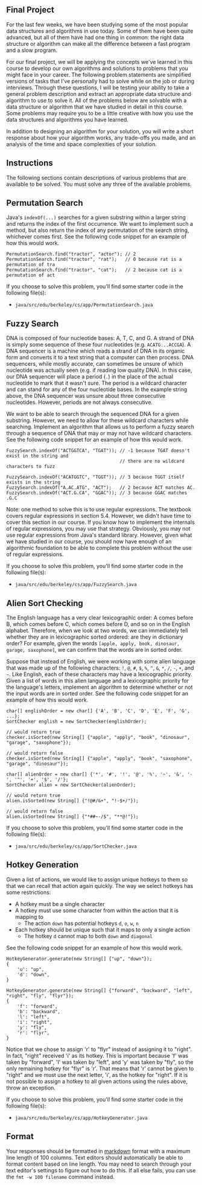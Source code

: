 Final Project
-------------
For the last few weeks, we have been studying some of the most popular data structures and
algorithms in use today. Some of them have been quite advanced, but all of them have had one thing
in common: the right data structure or algorithm can make all the difference between a fast program
and a slow program.

For our final project, we will be applying the concepts we've learned in this course to develop our
own algorithms and solutions to problems that you might face in your career. The following problem
statements are simplified versions of tasks that I've personally had to solve while on the job or
during interviews. Through these questions, I will be testing your ability to take a general problem
description and extract an appropriate data structure and algorithm to use to solve it. All of the
problems below are solvable with a data structure or algorithm that we have studied in detail in
this course. Some problems may require you to be a little creative with how you use the data
structures and algorithms you have learned.

In addition to designing an algorithm for your solution, you will write a short response about how
your algorithm works, any trade-offs you made, and an analysis of the time and space complexities of
your solution.

Instructions
------------
The following sections contain descriptions of various problems that are available to be solved. You
must solve any three of the available problems.

Permutation Search
------------------
Java's `indexOf(...)` searches for a given substring within a larger string and returns the index of
the first occurrence. We want to implement such a method, but also return the index of any
permutation of the search string, whichever comes first. See the following code snippet for an
example of how this would work.

    PermutationSearch.find("tractor", "actor"); // 2
    PermutationSearch.find("tractor", "rat");   // 0 because rat is a permutation of tra
    PermutationSearch.find("tractor", "cat");   // 2 because cat is a permutation of act

If you choose to solve this problem, you'll find some starter code in the following file(s):

- `java/src/edu/berkeley/cs/app/PermutationSearch.java`

Fuzzy Search
------------
DNA is composed of four nucleotide bases: A, T, C, and G. A strand of DNA is simply some sequence of
these four nucleotides (e.g. `ACATG...ACCGA`). A DNA sequencer is a machine which reads a strand of
DNA in its organic form and converts it to a text string that a computer can then process. DNA
sequencers, while mostly accurate, can sometimes be unsure of which nucleotide was actually seen
(e.g. if reading low quality DNA). In this case, our DNA sequencer will place a period (`.`) in the
place of the actual nucleotide to mark that it wasn't sure. The period is a wildcard character and
can stand for any of the four nucleotide bases. In the example string above, the DNA sequencer was
unsure about three consecutive nucleotides. However, periods are not always consecutive.

We want to be able to search through the sequenced DNA for a given substring. However, we need to
allow for these wildcard characters while searching. Implement an algorithm that allows us to
perform a fuzzy search through a sequence of DNA that may or may not have wildcard characters. See
the following code snippet for an example of how this would work.

    FuzzySearch.indexOf("ACTGGTCA", "TGAT")); // -1 because TGAT doesn't exist in the string and
                                              // there are no wildcard characters to fuzz

    FuzzySearch.indexOf("ACATGGTC", "TGGT")); // 3 because TGGT itself exists in the string
    FuzzySearch.indexOf("A.AC.ATG", "ACT");   // 2 because ACT matches AC.
    FuzzySearch.indexOf("ACT.G.CA", "GGAC")); // 3 because GGAC matches .G.C

Note: one method to solve this is to use regular expressions. The textbook covers regular
expressions in section 5.4. However, we didn't have time to cover this section in our course. If you
know how to implement the internals of regular expressions, you may use that strategy. Obviously,
you may not use regular expressions from Java's standard library. However, given what we have
studied in our course, you should now have enough of an algorithmic foundation to be able to
complete this problem without the use of regular expressions.

If you choose to solve this problem, you'll find some starter code in the following file(s):

- `java/src/edu/berkeley/cs/app/FuzzySearch.java`

Alien Sort Checking
-------------------
The English language has a very clear lexicographic order: A comes before B, which comes before C,
which comes before D, and so on in the English alphabet. Therefore, when we look at two words, we
can immediately tell whether they are in lexicographic sorted ordered: are they in dictionary order?
For example, given the words `[apple, apply, book, dinosaur, garage, saxophone]`, we can confirm
that the words are in sorted order.

Suppose that instead of English, we were working with some alien language that was made up of the
following characters: `!`, `@`, `#`, `$`, `%`, `^`, `&`, `*`, `/`, `-`, `+`, and `~`. Like English,
each of these characters may have a lexicographic priority. Given a list of words in this alien
language and a lexicographic priority for the language's letters, implement an algorithm to
determine whether or not the input words are in sorted order. See the following code snippet for an
example of how this would work.

    char[] englishOrder = new char[] {'A', 'B', 'C', 'D', 'E', 'F', 'G', ...};
    SortChecker english = new SortChecker(englishOrder);

    // would return true
    checker.isSorted(new String[] {"apple", "apply", "book", "dinosaur", "garage", "saxophone"});

    // would return false
    checker.isSorted(new String[] {"apple", "apply", "book", "saxophone", "garage", "dinosaur"});

    char[] alienOrder = new char[] {'*', '#', '!', '@', '%', '~', '&', '-', '^', '+', '$', '/'};
    SortChecker alien = new SortChecker(alienOrder);

    // would return true
    alien.isSorted(new String[] {"!@#/&+", "!-$+/"});

    // would return false
    alien.isSorted(new String[] {"*##~-/$", "**@!"});

If you choose to solve this problem, you'll find some starter code in the following file(s):

- `java/src/edu/berkeley/cs/app/SortChecker.java`

Hotkey Generation
-----------------
Given a list of actions, we would like to assign unique hotkeys to them so that we can recall that
action again quickly. The way we select hotkeys has some restrictions:

- A hotkey must be a single character
- A hotkey must use some character from within the action that it is mapping to
    - The action `down` has potential hotkeys `d`, `o`, `w`, `n`
- Each hotkey should be unique such that it maps to only a single action
    - The hotkey `d` cannot map to both `down` and `diagonal`

See the following code snippet for an example of how this would work.

    HotkeyGenerator.generate(new String[] {"up", "down"});
    {
        'u': "up",
        'd': "down",
    }

    HotkeyGenerator.generate(new String[] {"forward", "backward", "left", "right", "fly", "flyr"});
    {
        'f': "forward",
        'b': "backward",
        'l': "left",
        'i': "right",
        'y': "fly",
        'r': "flyr",
    }

Notice that we chose to assign 'r' to "flyr" instead of assigning it to "right". In fact, "right"
received 'i' as its hotkey. This is important because 'f' was taken by "forward", 'l' was taken by
"left", and 'y' was taken by "fly", so the only remaining hotkey for "flyr" is 'r'. That means that
'r' cannot be given to "right" and we must use the next letter, 'i', as the hotkey for "right". If
it is not possible to assign a hotkey to all given actions using the rules above, throw an
exception.

If you choose to solve this problem, you'll find some starter code in the following file(s):

- `java/src/edu/berkeley/cs/app/HotkeyGenerator.java`

Format
------
Your responses should be formatted in [markdown](md) format with a maximum line length of 100
columns. Text editors should automatically be able to format content based on line length. You may
need to search through your text editor's settings to figure out how to do this. If all else fails,
you can use the `fmt -w 100 filename` command instead.

[md]: https://guides.github.com/features/mastering-markdown
